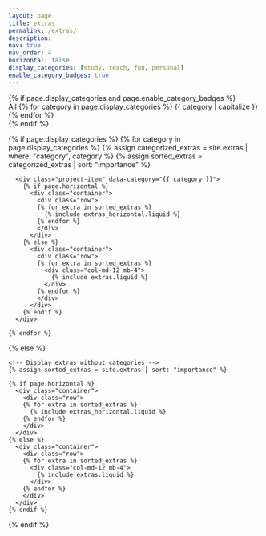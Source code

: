 ```yaml
---
layout: page
title: extras
permalink: /extras/
description: 
nav: true
nav_order: 4
horizontal: false
display_categories: [study, teach, fun, personal]
enable_category_badges: true
---
```


<!-- pages/extras.md -->
<div class="extras">
  {% if page.display_categories and page.enable_category_badges %}
    <!-- Category Filter badges -->
    <div class="project-filter mb-4">
      <span class="badge badge-pill badge-filter active filter-badge" data-filter="all">All</span>
      {% for category in page.display_categories %}
        <span class="badge badge-pill badge-filter filter-badge" data-filter="{{ category }}">{{ category | capitalize }}</span>
      {% endfor %}
    </div>
  {% endif %}

  {% if page.display_categories %}
    <!-- Display categorized extras -->
    {% for category in page.display_categories %}
      {% assign categorized_extras = site.extras | where: "category", category %}
      {% assign sorted_extras = categorized_extras | sort: "importance" %}

      <div class="project-item" data-category="{{ category }}">
        {% if page.horizontal %}
          <div class="container">
            <div class="row">
            {% for extra in sorted_extras %}
              {% include extras_horizontal.liquid %}
            {% endfor %}
            </div>
          </div>
        {% else %}
          <div class="container">
            <div class="row">
            {% for extra in sorted_extras %}
              <div class="col-md-12 mb-4">
                {% include extras.liquid %}
              </div>
            {% endfor %}
            </div>
          </div>
        {% endif %}
      </div>

    {% endfor %}

  {% else %}

    <!-- Display extras without categories -->
    {% assign sorted_extras = site.extras | sort: "importance" %}

    {% if page.horizontal %}
      <div class="container">
        <div class="row">
        {% for extra in sorted_extras %}
          {% include extras_horizontal.liquid %}
        {% endfor %}
        </div>
      </div>
    {% else %}
      <div class="container">
        <div class="row">
        {% for extra in sorted_extras %}
          <div class="col-md-12 mb-4">
            {% include extras.liquid %}
          </div>
        {% endfor %}
        </div>
      </div>
    {% endif %}
  {% endif %}
</div>

<script>
  document.addEventListener("DOMContentLoaded", function () {
    const filterBadges = document.querySelectorAll(".filter-badge");
    const projectItems = document.querySelectorAll(".project-item");

    // Initialize badge styles and active states
    function initializeBadges() {
      filterBadges.forEach((badge) => {
        badge.style.backgroundColor = "var(--global-theme-color)";
        badge.style.color = "var(--global-card-bg-color)";
        badge.style.cursor = "pointer";  // Make badges clickable
      });
    }

    // Initialize badge styles
    initializeBadges();

    filterBadges.forEach((badge) => {
      badge.addEventListener("click", () => {
        // Remove 'active' class from all badges
        filterBadges.forEach((b) => {
          b.classList.remove("active");
          b.style.backgroundColor = "var(--global-theme-color)";
          b.style.color = "var(--global-card-bg-color)";  // Reset to default
        });

        // Add 'active' class to clicked badge
        badge.classList.add("active");

        const filter = badge.getAttribute("data-filter");

        // Change color of the clicked badge
        badge.style.backgroundColor = "var(--global-card-bg-color)";
        badge.style.color = "var(--global-theme-color)";  // Change text color to theme color

        // Filter project items
        projectItems.forEach((item) => {
          item.style.display = "none";
        });

        if (filter === "all") {
          projectItems.forEach((item) => {
            item.style.display = "block";
          });
        } else {
          projectItems.forEach((item) => {
            if (item.getAttribute("data-category") === filter) {
              item.style.display = "block";
            }
          });
        }
      });
    });
  });
</script>